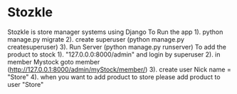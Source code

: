 # Stozkle
Stozkle is store manager systems using Django
To Run the app
1). python manage.py migrate
2). create superuser (python manage.py createsuperuser)
3). Run Server (python manage.py runserver)
To add the product to stock
1). "127.0.0.0:8000/admin" and login by superuser
2). in member Mystock goto member (http://127.0.0.1:8000/admin/myStock/member/)
3). create user Nick name = "Store"
4). when you want to add product to store please add product to user "Store"
